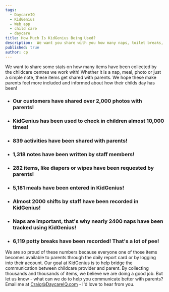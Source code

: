 ```yaml
---
tags:
  - DaycareIQ
  - KidGenius
  - Web app
  - child care
  - daycare
title: How Much Is KidGenius Being Used?
description:  We want you share with you how many naps, toilet breaks, meals and photos we've collected and shared with parents!
published: true
author: cp
---
```

We want to share some stats on how many items have been collected by the childcare centres we work with!  Whether it is a nap, meal, photo or just a simple note, these items get shared with parents.  We hope these make parents feel more included and informed about how their childs day has been!



- <h3>Our customers have shared over 2,000 photos with parents!  </h3>

- <h3> KidGenius has been used to check in children almost 10,000 times!  </h3>

- <h3> 839 activities have been shared with parents!  </h3>

- <h3> 1,318 notes have been written by staff members!  </h3>

- <h3> 282 items, like diapers or wipes have been requested by parents!  </h3>

- <h3> 5,181 meals have been entered in KidGenius!  </h3>

- <h3> Almost 2000 shifts by staff have been recorded in KidGenius!  </h3>

- <h3> Naps are important, that's why nearly 2400 naps have been tracked using KidGenius!  </h3>

- <h3> 6,119 potty breaks have been recorded!  That's a lot of pee!  </h3>

We are so proud of these numbers because everyone one of those items becomes available to parents through the daily report card or by logging into their account.  Our goal at KidGenius is to help bridge the communication between childcare provider and parent.  By collecting thousands and thousands of items, we believe we are doing a good job.  But let us know - what can we do to help you communicate better with parents?  Email me at Craig@DaycareIQ.com - I'd love to hear from you.
